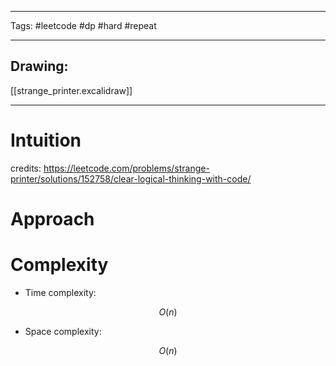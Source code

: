 

----

Tags: #leetcode #dp #hard #repeat 

----

## Drawing:
[[strange_printer.excalidraw]]

----


# Intuition

credits: https://leetcode.com/problems/strange-printer/solutions/152758/clear-logical-thinking-with-code/

  

# Approach

<!-- Describe your approach to solving the problem. -->

  

# Complexity

- Time complexity:

 $$O(n)$$

  

- Space complexity:

$$O(n)$$